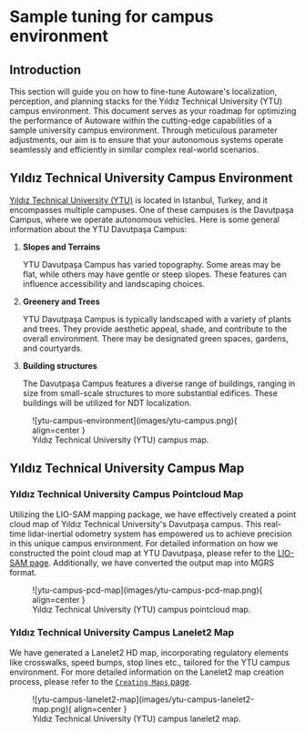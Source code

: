 # Sample tuning for campus environment

## Introduction

This section will guide you on how to fine-tune Autoware's localization, perception,
and planning stacks for the Yıldız Technical University (YTU) campus environment.
This document serves as your roadmap for optimizing the performance of
Autoware within the cutting-edge capabilities of a sample university campus environment.
Through meticulous parameter adjustments, our aim is to ensure that your
autonomous systems operate seamlessly and efficiently in similar complex real-world scenarios.

## Yıldız Technical University Campus Environment

[Yıldız Technical University (YTU)](https://yildiz.edu.tr/en) is located in Istanbul, Turkey,
and it encompasses multiple campuses. One of these campuses is the
Davutpaşa Campus, where we operate autonomous vehicles. Here is some
general information about the YTU Davutpaşa Campus:

1. **Slopes and Terrains**

   YTU Davutpaşa Campus has varied topography.
   Some areas may be flat, while others may have gentle or steep slopes.
   These features can influence accessibility and landscaping choices.

2. **Greenery and Trees**

   YTU Davutpaşa Campus is typically landscaped with a variety of plants and trees. They provide aesthetic
   appeal, shade, and contribute to the overall environment. There may be designated green spaces,
   gardens, and courtyards.

3. **Building structures**

   The Davutpaşa Campus features a diverse range of buildings, ranging in size from small-scale structures
   to more substantial edifices. These buildings will be utilized for NDT localization.

<figure markdown>
  ![ytu-campus-environment](images/ytu-campus.png){ align=center }
  <figcaption>
    Yıldız Technical University (YTU) campus map.
  </figcaption>
</figure>

## Yıldız Technical University Campus Map

### Yıldız Technical University Campus Pointcloud Map

Utilizing the LIO-SAM mapping package, we have effectively created a point cloud map of Yıldız
Technical University's Davutpaşa campus. This real-time lidar-inertial odometry system has empowered
us to achieve precision in this unique campus environment. For detailed information on how we
constructed the point cloud map at YTU Davutpaşa, please refer to the
[LIO-SAM page](../../creating-maps/open-source-slam/lio-sam). Additionally,
we have converted the output map into MGRS format.

<figure markdown>
  ![ytu-campus-pcd-map](images/ytu-campus-pcd-map.png){ align=center }
  <figcaption>
    Yıldız Technical University (YTU) campus pointcloud map.
  </figcaption>
</figure>

### Yıldız Technical University Campus Lanelet2 Map

We have generated a Lanelet2 HD map, incorporating regulatory elements like crosswalks,
speed bumps, stop lines etc., tailored for the YTU campus environment. For more detailed
information on the Lanelet2 map creation process, please refer to the [`Creating Maps` page](../../creating-maps).

<figure markdown>
  ![ytu-campus-lanelet2-map](images/ytu-campus-lanelet2-map.png){ align=center }
  <figcaption>
    Yıldız Technical University (YTU) campus lanelet2 map.
  </figcaption>
</figure>
